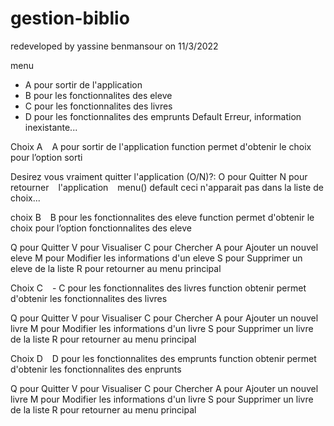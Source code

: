 # gestion-biblio

redeveloped by yassine benmansour on 11/3/2022



menu
- A pour sortir de l'application
- B pour les fonctionnalites des eleve
- C pour les fonctionnalites des livres
- D pour les fonctionnalites des emprunts
Default
Erreur, information inexistante...


Choix A   A pour sortir de l'application function permet d'obtenir le choix pour l’option sorti

Desirez vous vraiment quitter l'application (O/N)?:
O pour Quitter
N pour retourner   l'application   menu()
default
ceci n'apparait pas dans la liste de choix...


choix B   B pour les fonctionnalites des eleve
function permet d'obtenir le choix pour l’option fonctionnalites des eleve

Q pour Quitter
V pour Visualiser
C pour Chercher
A pour Ajouter un nouvel eleve
M pour Modifier les informations d'un eleve
S pour Supprimer un eleve de la liste
R pour retourner au menu principal



Choix C   - C pour les fonctionnalites des livres
function obtenir permet d'obtenir les fonctionnalites des livres

Q pour Quitter
V pour Visualiser
C pour Chercher
A pour Ajouter un nouvel livre
M pour Modifier les informations d'un livre
S pour Supprimer un livre de la liste
R pour retourner au menu principal


Choix D   D pour les fonctionnalites des emprunts
function obtenir permet d'obtenir les fonctionnalites des enprunts

Q pour Quitter
V pour Visualiser
C pour Chercher
A pour Ajouter un nouvel livre
M pour Modifier les informations d'un livre
S pour Supprimer un livre de la liste
R pour retourner au menu principal




